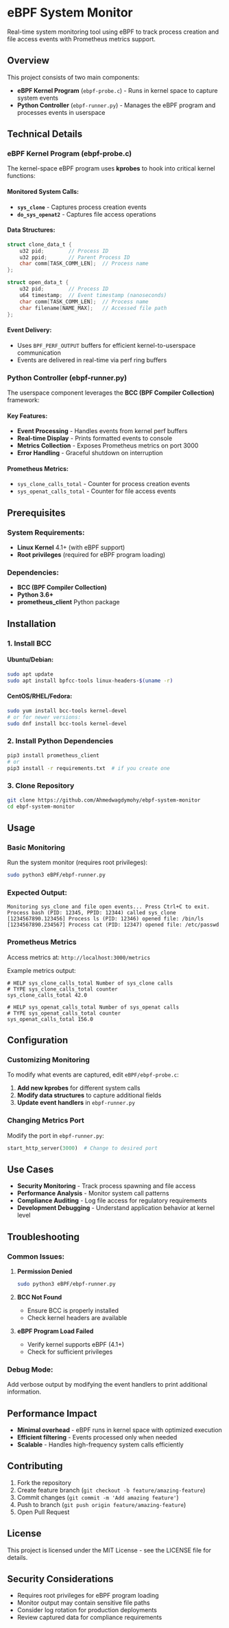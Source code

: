 # eBPF System Monitor

Real-time system monitoring tool using eBPF to track process creation and file access events with Prometheus metrics support.

## Overview

This project consists of two main components:
- **eBPF Kernel Program** (`ebpf-probe.c`) - Runs in kernel space to capture system events
- **Python Controller** (`ebpf-runner.py`) - Manages the eBPF program and processes events in userspace

## Technical Details

### eBPF Kernel Program (ebpf-probe.c)

The kernel-space eBPF program uses **kprobes** to hook into critical kernel functions:

#### Monitored System Calls:
- **`sys_clone`** - Captures process creation events
- **`do_sys_openat2`** - Captures file access operations

#### Data Structures:
```c
struct clone_data_t {
    u32 pid;        // Process ID
    u32 ppid;       // Parent Process ID  
    char comm[TASK_COMM_LEN];  // Process name
};

struct open_data_t {
    u32 pid;        // Process ID
    u64 timestamp;  // Event timestamp (nanoseconds)
    char comm[TASK_COMM_LEN];  // Process name
    char filename[NAME_MAX];   // Accessed file path
};
```

#### Event Delivery:
- Uses `BPF_PERF_OUTPUT` buffers for efficient kernel-to-userspace communication
- Events are delivered in real-time via perf ring buffers

### Python Controller (ebpf-runner.py)

The userspace component leverages the **BCC (BPF Compiler Collection)** framework:

#### Key Features:
- **Event Processing** - Handles events from kernel perf buffers
- **Real-time Display** - Prints formatted events to console
- **Metrics Collection** - Exposes Prometheus metrics on port 3000
- **Error Handling** - Graceful shutdown on interruption

#### Prometheus Metrics:
- `sys_clone_calls_total` - Counter for process creation events
- `sys_openat_calls_total` - Counter for file access events

## Prerequisites

### System Requirements:
- **Linux Kernel** 4.1+ (with eBPF support)
- **Root privileges** (required for eBPF program loading)

### Dependencies:
- **BCC (BPF Compiler Collection)**
- **Python 3.6+**
- **prometheus_client** Python package

## Installation

### 1. Install BCC

#### Ubuntu/Debian:
```bash
sudo apt update
sudo apt install bpfcc-tools linux-headers-$(uname -r)
```

#### CentOS/RHEL/Fedora:
```bash
sudo yum install bcc-tools kernel-devel
# or for newer versions:
sudo dnf install bcc-tools kernel-devel
```

### 2. Install Python Dependencies
```bash
pip3 install prometheus_client
# or
pip3 install -r requirements.txt  # if you create one
```

### 3. Clone Repository
```bash
git clone https://github.com/Ahmedwagdymohy/ebpf-system-monitor
cd ebpf-system-monitor
```

## Usage

### Basic Monitoring

Run the system monitor (requires root privileges):

```bash
sudo python3 eBPF/ebpf-runner.py
```

### Expected Output:
```
Monitoring sys_clone and file open events... Press Ctrl+C to exit.
Process bash (PID: 12345, PPID: 12344) called sys_clone
[1234567890.123456] Process ls (PID: 12346) opened file: /bin/ls
[1234567890.234567] Process cat (PID: 12347) opened file: /etc/passwd
```

### Prometheus Metrics

Access metrics at: `http://localhost:3000/metrics`

Example metrics output:
```
# HELP sys_clone_calls_total Number of sys_clone calls
# TYPE sys_clone_calls_total counter
sys_clone_calls_total 42.0

# HELP sys_openat_calls_total Number of sys_openat calls  
# TYPE sys_openat_calls_total counter
sys_openat_calls_total 156.0
```

## Configuration

### Customizing Monitoring

To modify what events are captured, edit `eBPF/ebpf-probe.c`:

1. **Add new kprobes** for different system calls
2. **Modify data structures** to capture additional fields
3. **Update event handlers** in `ebpf-runner.py`

### Changing Metrics Port

Modify the port in `ebpf-runner.py`:
```python
start_http_server(3000)  # Change to desired port
```

## Use Cases

- **Security Monitoring** - Track process spawning and file access
- **Performance Analysis** - Monitor system call patterns
- **Compliance Auditing** - Log file access for regulatory requirements
- **Development Debugging** - Understand application behavior at kernel level

## Troubleshooting

### Common Issues:

1. **Permission Denied**
   ```bash
   sudo python3 eBPF/ebpf-runner.py
   ```

2. **BCC Not Found**
   - Ensure BCC is properly installed
   - Check kernel headers are available

3. **eBPF Program Load Failed**
   - Verify kernel supports eBPF (4.1+)
   - Check for sufficient privileges

### Debug Mode:
Add verbose output by modifying the event handlers to print additional information.

## Performance Impact

- **Minimal overhead** - eBPF runs in kernel space with optimized execution
- **Efficient filtering** - Events processed only when needed
- **Scalable** - Handles high-frequency system calls efficiently

## Contributing

1. Fork the repository
2. Create feature branch (`git checkout -b feature/amazing-feature`)
3. Commit changes (`git commit -m 'Add amazing feature'`)
4. Push to branch (`git push origin feature/amazing-feature`)
5. Open Pull Request

## License

This project is licensed under the MIT License - see the LICENSE file for details.

## Security Considerations

- Requires root privileges for eBPF program loading
- Monitor output may contain sensitive file paths
- Consider log rotation for production deployments
- Review captured data for compliance requirements
